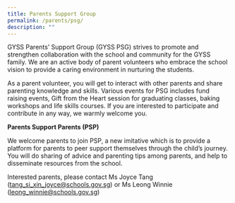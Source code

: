 ```yaml
---
title: Parents Support Group
permalink: /parents/psg/
description: ""
---
```

GYSS Parents’ Support Group (GYSS PSG) strives to promote and strengthen collaboration with the school and community for the GYSS family. We are an active body of parent volunteers who embrace the school vision to provide a caring environment in nurturing the students.

As a parent volunteer, you will get to interact with other parents and share parenting knowledge and skills. Various events for PSG includes fund raising events, Gift from the Heart session for graduating classes, baking workshops and life skills courses. If you are interested to participate and contribute in any way, we warmly welcome you.

**Parents Support Parents (PSP)**

We welcome parents to join PSP, a new imitative which is to provide a platform for parents to peer support themselves through the child’s journey. You will do sharing of advice and parenting tips among parents, and help to disseminate resources from the school.

Interested parents, please contact Ms Joyce Tang ([tang\_si\_xin\_joyce@schools.gov.sg](mailto:tang_si_xin_joyce@schools.gov.sg)) or Ms Leong Winnie ([leong\_winnie@schools.gov.sg](mailto:leong_winnie@schools.gov.sg))